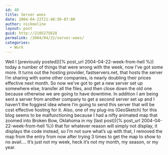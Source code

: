 ```yaml
---
id: 48
title: Server woes
date: 2004-04-22T21:40:50-07:00
author: nickmoline
layout: post
guid: http://2105275628
permalink: /2004/04/22/server-woes/
categories:
  - Work
---
```

Well I [previously posted]({% post_url 2004-04-22-week-from-hell %}) today a number of things that were wrong with the week, now I&#8217;ve got some more. It turns out the hosting provider, fastservers.net, that hosts the server I&#8217;m sharing with some other companies, is nearly doubling their prices effective next month. So now we&#8217;ve got to get a new server set up somewhere else, transfer all the files, and then close down the old one because otherwise we are going to have downtime. In addition I am being sent a server from another company to get a second server set up and I haven&#8217;t the foggiest idea where I&#8217;m going to send this server that will be cost effective hosting for it. Also, one of my plug-ins (GeoSketch) for this blog seems to be malfunctioning because I had a nifty animated map that zoomed into Broken Bow, Oklahoma in my [last post]({% post_url 2004-04-22-week-from-hell %}) that for whatever reason will simply not display, it displays the code instead, so I&#8217;m not sure what&#8217;s up with that, I removed the map from the entry from now after trying 3 times to get the map to show to no avail&#8230;. It&#8217;s just not my week, heck it&#8217;s not my month, my season, or my year.